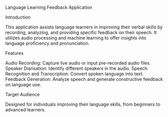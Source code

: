 Language Learning Feedback Application

Introduction

This application assists language learners in improving their verbal skills by recording, analyzing, and providing specific feedback on their speech. It utilizes audio processing and machine learning to offer insights into language proficiency and pronunciation.

Features

Audio Recording: Capture live audio or input pre-recorded audio files. Speaker Diarisation: Identify different speakers in the audio. Speech Recognition and Transcription: Convert spoken language into text. Feedback Generation: Analyze speech and generate constructive feedback on language use.

Target Audience

Designed for individuals improving their language skills, from beginners to advanced learners.


